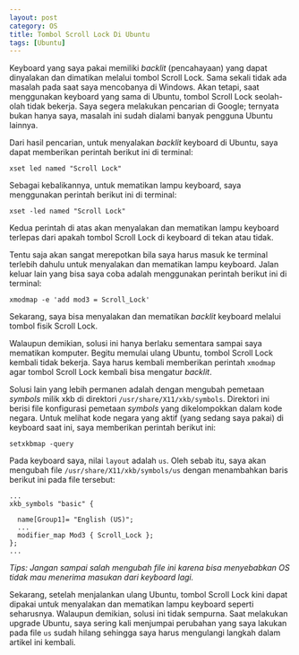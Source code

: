 ```yaml
---
layout: post
category: OS
title: Tombol Scroll Lock Di Ubuntu
tags: [Ubuntu]
---
```


Keyboard yang saya pakai memiliki *backlit* (pencahayaan) yang dapat dinyalakan dan dimatikan melalui tombol Scroll Lock.  Sama sekali tidak ada masalah pada saat saya mencobanya di Windows.  Akan tetapi, saat menggunakan keyboard yang sama di Ubuntu, tombol Scroll Lock seolah-olah tidak bekerja.  Saya segera  melakukan pencarian di Google; ternyata bukan hanya saya, masalah ini sudah dialami banyak pengguna Ubuntu lainnya.

Dari hasil pencarian, untuk menyalakan *backlit* keyboard di Ubuntu, saya dapat memberikan perintah berikut ini di terminal:

    xset led named "Scroll Lock"

Sebagai kebalikannya, untuk mematikan lampu keyboard, saya menggunakan perintah berikut ini di terminal:

    xset -led named "Scroll Lock"

Kedua perintah di atas akan menyalakan dan mematikan lampu keyboard terlepas dari apakah tombol Scroll Lock di keyboard di tekan atau tidak.

Tentu saja akan sangat merepotkan bila saya harus masuk ke terminal terlebih dahulu untuk menyalakan dan mematikan lampu keyboard.  Jalan keluar lain yang bisa saya coba adalah menggunakan perintah berikut ini di terminal:

    xmodmap -e 'add mod3 = Scroll_Lock'

Sekarang, saya bisa menyalakan dan mematikan *backlit* keyboard melalui tombol fisik Scroll Lock.

Walaupun demikian, solusi ini hanya berlaku sementara sampai saya mematikan komputer.  Begitu memulai ulang Ubuntu, tombol Scroll Lock kembali tidak bekerja. Saya harus kembali memberikan perintah `xmodmap` agar tombol Scroll Lock kembali bisa mengatur *backlit*.

Solusi lain yang lebih permanen adalah dengan mengubah pemetaan *symbols* milik xkb di direktori `/usr/share/X11/xkb/symbols`.  Direktori ini berisi file konfigurasi pemetaan *symbols*  yang dikelompokkan dalam kode negara.  Untuk melihat kode negara yang aktif (yang sedang saya pakai) di keyboard saat ini, saya memberikan perintah berikut ini:

    setxkbmap -query


Pada keyboard saya, nilai `layout` adalah `us`.  Oleh sebab itu, saya akan mengubah file `/usr/share/X11/xkb/symbols/us` dengan menambahkan baris berikut ini pada file tersebut:

    ...
    xkb_symbols "basic" {

      name[Group1]= "English (US)";   
      ...
      modifier_map Mod3 { Scroll_Lock };
    };
    ...

*Tips:  Jangan sampai salah mengubah file ini karena bisa menyebabkan OS tidak mau menerima masukan dari keyboard lagi.*

Sekarang, setelah menjalankan ulang Ubuntu, tombol Scroll Lock kini dapat dipakai untuk menyalakan dan mematikan lampu keyboard seperti seharusnya.  Walaupun demikian, solusi ini tidak sempurna.  Saat melakukan upgrade Ubuntu, saya sering kali menjumpai perubahan yang saya lakukan pada file `us` sudah hilang sehingga saya harus mengulangi langkah dalam artikel ini kembali.